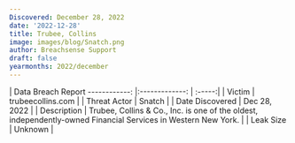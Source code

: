 ```yaml
---
Discovered: December 28, 2022
date: '2022-12-28'
title: Trubee, Collins
image: images/blog/Snatch.png
author: Breachsense Support
draft: false
yearmonths: 2022/december
---
```



| Data Breach Report
------------:     |:-------------:    | :-----:|
| Victim      | trubeecollins.com      | 
| Threat Actor      | Snatch      | 
| Date Discovered      | Dec 28, 2022      | 
| Description      | Trubee, Collins & Co., Inc. is one of the oldest, independently-owned Financial Services in Western New York.      | 
| Leak Size      | Unknown      | 

